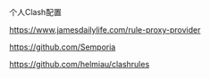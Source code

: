 个人Clash配置

https://www.jamesdailylife.com/rule-proxy-provider

https://github.com/Semporia

https://github.com/helmiau/clashrules
